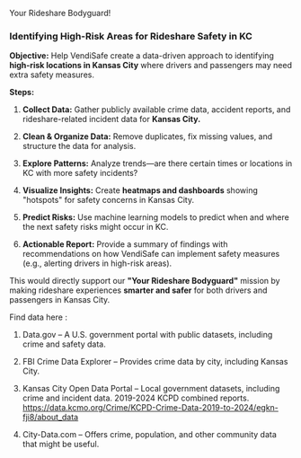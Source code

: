 Your Rideshare Bodyguard!

### **Identifying High-Risk Areas for Rideshare Safety in KC** 
**Objective:** Help VendiSafe create a data-driven approach to identifying **high-risk locations in Kansas City** where drivers and passengers may need extra safety measures. 

**Steps:** 
1. **Collect Data:** Gather publicly available crime data, accident reports, and rideshare-related incident data for **Kansas City.** 

2. **Clean & Organize Data:** Remove duplicates, fix missing values, and structure the data for analysis. 

3. **Explore Patterns:** Analyze trends—are there certain times or locations in KC with more safety incidents? 

4. **Visualize Insights:** Create **heatmaps and dashboards** showing "hotspots" for safety concerns in Kansas City. 

5. **Predict Risks:** Use machine learning models to predict when and where the next safety risks might occur in KC. 

6. **Actionable Report:** Provide a summary of findings with recommendations on how VendiSafe can implement safety measures (e.g., alerting drivers in high-risk areas).

This would directly support our **"Your Rideshare Bodyguard"** mission by making rideshare experiences **smarter and safer** for both drivers and passengers in Kansas City.

Find data here :

 1. Data.gov – A U.S. government portal with public datasets, including crime and safety data.

 2. FBI Crime Data Explorer – Provides crime data by city, including Kansas City.

 3. Kansas City Open Data Portal – Local government datasets, including crime and incident data. 2019-2024 KCPD combined reports.
https://data.kcmo.org/Crime/KCPD-Crime-Data-2019-to-2024/egkn-fji8/about_data

 4. City-Data.com – Offers crime, population, and other community data that might be useful.

